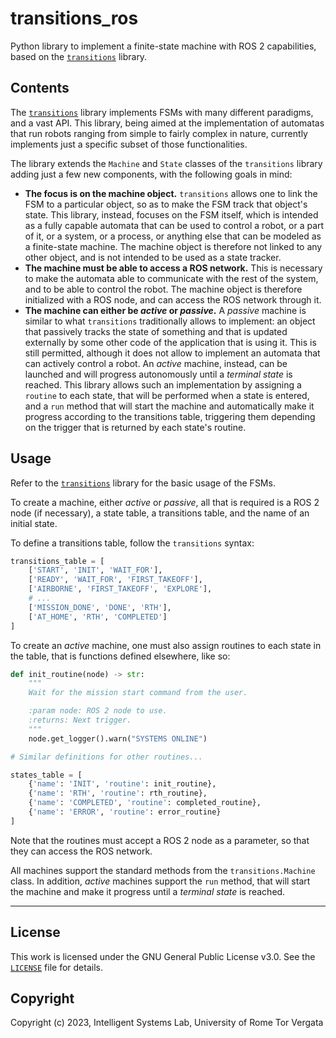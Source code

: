 # transitions_ros

Python library to implement a finite-state machine with ROS 2 capabilities, based on the [`transitions`](https://github.com/pytransitions/transitions) library.

## Contents

The [`transitions`](https://github.com/pytransitions/transitions) library implements FSMs with many different paradigms, and a vast API. This library, being aimed at the implementation of automatas that run robots ranging from simple to fairly complex in nature, currently implements just a specific subset of those functionalities.

The library extends the `Machine` and `State` classes of the `transitions` library adding just a few new components, with the following goals in mind:

- **The focus is on the machine object.** `transitions` allows one to link the FSM to a particular object, so as to make the FSM track that object's state. This library, instead, focuses on the FSM itself, which is intended as a fully capable automata that can be used to control a robot, or a part of it, or a system, or a process, or anything else that can be modeled as a finite-state machine. The machine object is therefore not linked to any other object, and is not intended to be used as a state tracker.
- **The machine must be able to access a ROS network.** This is necessary to make the automata able to communicate with the rest of the system, and to be able to control the robot. The machine object is therefore initialized with a ROS node, and can access the ROS network through it.
- **The machine can either be *active* or *passive*.** A *passive* machine is similar to what `transitions` traditionally allows to implement: an object that passively tracks the state of something and that is updated externally by some other code of the application that is using it. This is still permitted, although it does not allow to implement an automata that can actively control a robot. An *active* machine, instead, can be launched and will progress autonomously until a *terminal state* is reached. This library allows such an implementation by assigning a `routine` to each state, that will be performed when a state is entered, and a `run` method that will start the machine and automatically make it progress according to the transitions table, triggering them depending on the trigger that is returned by each state's routine.

## Usage

Refer to the [`transitions`](https://github.com/pytransitions/transitions) library for the basic usage of the FSMs.

To create a machine, either *active* or *passive*, all that is required is a ROS 2 node (if necessary), a state table, a transitions table, and the name of an initial state.

To define a transitions table, follow the `transitions` syntax:

```python
transitions_table = [
    ['START', 'INIT', 'WAIT_FOR'],
    ['READY', 'WAIT_FOR', 'FIRST_TAKEOFF'],
    ['AIRBORNE', 'FIRST_TAKEOFF', 'EXPLORE'],
    # ...
    ['MISSION_DONE', 'DONE', 'RTH'],
    ['AT_HOME', 'RTH', 'COMPLETED']
]
```

To create an *active* machine, one must also assign routines to each state in the table, that is functions defined elsewhere, like so:

```python
def init_routine(node) -> str:
    """
    Wait for the mission start command from the user.

    :param node: ROS 2 node to use.
    :returns: Next trigger.
    """
    node.get_logger().warn("SYSTEMS ONLINE")

# Similar definitions for other routines...

states_table = [
    {'name': 'INIT', 'routine': init_routine},
    {'name': 'RTH', 'routine': rth_routine},
    {'name': 'COMPLETED', 'routine': completed_routine},
    {'name': 'ERROR', 'routine': error_routine}
]
```

Note that the routines must accept a ROS 2 node as a parameter, so that they can access the ROS network.

All machines support the standard methods from the `transitions.Machine` class. In addition, *active* machines support the `run` method, that will start the machine and make it progress until a *terminal state* is reached.

---

## License

This work is licensed under the GNU General Public License v3.0. See the [`LICENSE`](LICENSE) file for details.

## Copyright

Copyright (c) 2023, Intelligent Systems Lab, University of Rome Tor Vergata
